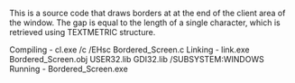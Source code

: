 This is a source code that draws borders at at the end of the client area of the window.
The gap is equal to the length of a single character, which is retrieved using TEXTMETRIC structure.

Compiling - cl.exe /c /EHsc Bordered_Screen.c
Linking - link.exe Bordered_Screen.obj USER32.lib GDI32.lib /SUBSYSTEM:WINDOWS
Running - Bordered_Screen.exe